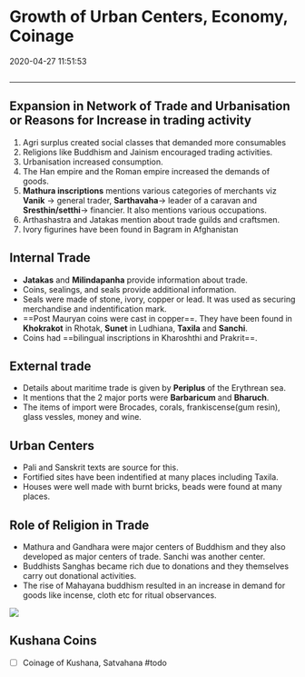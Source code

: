 # Growth of Urban Centers, Economy, Coinage
2020-04-27 11:51:53
            
```toc
```
---

## Expansion in Network of Trade and Urbanisation or Reasons for Increase in trading activity  

1.   Agri surplus created social classes that demanded more consumables
1.   Religions like Buddhism and Jainism encouraged trading activities.
1.   Urbanisation increased consumption.
1.   The Han empire and the Roman empire increased the demands of goods.
1.   **Mathura inscriptions** mentions various categories of merchants viz **Vanik** → general trader, **Sarthavaha**→ leader of a caravan and **Sresthin/setthi**→ financier. It also mentions various occupations.
1.   Arthashastra and Jatakas mention about trade guilds and craftsmen.
1.   Ivory figurines have been found in Bagram in Afghanistan
 

## Internal Trade

-   **Jatakas** and **Milindapanha** provide information about trade. 
- Coins, sealings, and seals provide additional information.
-   Seals were made of stone, ivory, copper or lead. It was used as securing merchandise and indentification mark.
-   ==Post Mauryan coins were cast in copper==. They have been found in **Khokrakot** in Rhotak, **Sunet** in Ludhiana, **Taxila** and **Sanchi**.
-   Coins had ==bilingual inscriptions in Kharoshthi and Prakrit==.
 

## External trade

-   Details about maritime trade is given by **Periplus** of the Erythrean sea.
-   It mentions that the 2 major ports were **Barbaricum** and **Bharuch**.
-   The items of import were Brocades, corals, frankiscense(gum resin), glass vessles, money and wine.
 

## Urban Centers 
-   Pali and Sanskrit texts are source for this.
-   Fortified sites have been indentified at many places including Taxila.
-   Houses were well made with burnt bricks, beads were found at many places.
 

## Role of Religion in Trade 
-   Mathura and Gandhara were major centers of Buddhism and they also developed as major centers of trade. Sanchi was another center.
-   Buddhists Sanghas became rich due to donations and they themselves carry out donational activities.
-   The rise of Mahayana buddhism resulted in an increase in demand for goods like incense, cloth etc for ritual observances.


![](Growth-of-Urban-Centers,-Econo-image1-23431349.png)


## Kushana Coins
- [ ] Coinage of Kushana, Satvahana #todo 





